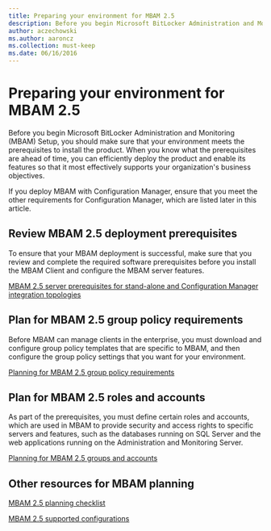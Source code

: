 ```yaml
---
title: Preparing your environment for MBAM 2.5
description: Before you begin Microsoft BitLocker Administration and Monitoring (MBAM) Setup, you should make sure that your environment meets the prerequisites to install the product.
author: aczechowski
ms.author: aaroncz
ms.collection: must-keep
ms.date: 06/16/2016
---
```


# Preparing your environment for MBAM 2.5

Before you begin Microsoft BitLocker Administration and Monitoring (MBAM) Setup, you should make sure that your environment meets the prerequisites to install the product. When you know what the prerequisites are ahead of time, you can efficiently deploy the product and enable its features so that it most effectively supports your organization's business objectives.

If you deploy MBAM with Configuration Manager, ensure that you meet the other requirements for Configuration Manager, which are listed later in this article.

## Review MBAM 2.5 deployment prerequisites

To ensure that your MBAM deployment is successful, make sure that you review and complete the required software prerequisites before you install the MBAM Client and configure the MBAM server features.

[MBAM 2.5 server prerequisites for stand-alone and Configuration Manager integration topologies](mbam-25-server-prerequisites-for-stand-alone-and-configuration-manager-integration-topologies.md)

## Plan for MBAM 2.5 group policy requirements

Before MBAM can manage clients in the enterprise, you must download and configure group policy templates that are specific to MBAM, and then configure the group policy settings that you want for your environment.

[Planning for MBAM 2.5 group policy requirements](planning-for-mbam-25-group-policy-requirements.md)

## Plan for MBAM 2.5 roles and accounts

As part of the prerequisites, you must define certain roles and accounts, which are used in MBAM to provide security and access rights to specific servers and features, such as the databases running on SQL Server and the web applications running on the Administration and Monitoring Server.

[Planning for MBAM 2.5 groups and accounts](planning-for-mbam-25-groups-and-accounts.md)

## Other resources for MBAM planning

[MBAM 2.5 planning checklist](mbam-25-planning-checklist.md)

[MBAM 2.5 supported configurations](mbam-25-supported-configurations.md)
